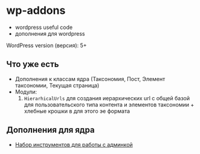 # wp-addons

* wordpress useful code
* дополнения для wordpress


WordPress version (версия): 5+


## Что уже есть

* Дополнения к классам ядра (Таксономия, Пост, Элемент таксономии, Текущая страница)
* Модули:
   1)  `HierarhicalUrls` для создания иерархических url с общей базой для пользовательского типа контента и элементов таксономии + хлебные крошки в для этого эе формата


## Дополнения для ядра

* [Набор инструментов для работы с админкой](src/Core/Admin/README.md)